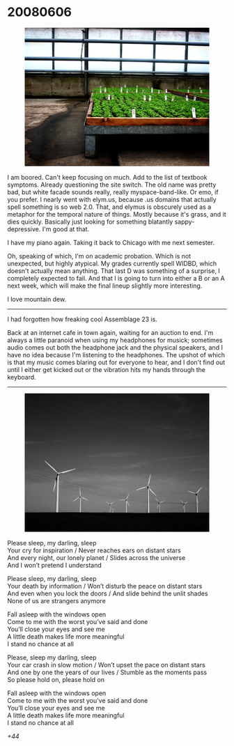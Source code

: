 # 20080606

<figure><img src="../../.gitbook/assets/4.jpg" alt=""><figcaption></figcaption></figure>

I am boored. Can't keep focusing on much. Add to the list of textbook symptoms. Already questioning the site switch. The old name was pretty bad, but white facade sounds really, really myspace-band-like. Or emo, if you prefer. I nearly went with elym.us, because .us domains that actually spell something is so web 2.0. That, and elymus is obscurely used as a metaphor for the temporal nature of things. Mostly because it's grass, and it dies quickly. Basically just looking for something blatantly sappy-depressive. I'm good at that.

I have my piano again. Taking it back to Chicago with me next semester.

Oh, speaking of which, I'm on academic probation. Which is not unexpected, but highly atypical. My grades currently spell WIDBD, which doesn't actually mean anything. That last D was something of a surprise, I completely expected to fail. And that I is going to turn into either a B or an A next week, which will make the final lineup slightly more interesting.

I love mountain dew.

***

I had forgotten how freaking cool Assemblage 23 is.

Back at an internet cafe in town again, waiting for an auction to end. I'm always a little paranoid when using my headphones for musick; sometimes audio comes out both the headphone jack and the physical speakers, and I have no idea because I'm listening to the headphones. The upshot of which is that my music comes blaring out for everyone to hear, and I don't find out until I either get kicked out or the vibration hits my hands through the keyboard.

***

<figure><img src="../../.gitbook/assets/5.jpg" alt=""><figcaption></figcaption></figure>

Please sleep, my darling, sleep\
Your cry for inspiration / Never reaches ears on distant stars\
And every night, our lonely planet / Slides across the universe\
And I won’t pretend I understand

Please sleep, my darling, sleep\
Your death by information / Won’t disturb the peace on distant stars\
And even when you lock the doors / And slide behind the unlit shades\
None of us are strangers anymore

Fall asleep with the windows open\
Come to me with the worst you’ve said and done\
You’ll close your eyes and see me\
A little death makes life more meaningful\
I stand no chance at all

Please, sleep my darling, sleep\
Your car crash in slow motion / Won’t upset the pace on distant stars\
And one by one the years of our lives / Stumble as the moments pass\
So please hold on, please hold on

Fall asleep with the windows open\
Come to me with the worst you’ve said and done\
You’ll close your eyes and see me\
A little death makes life more meaningful\
I stand no chance at all

_+44_
